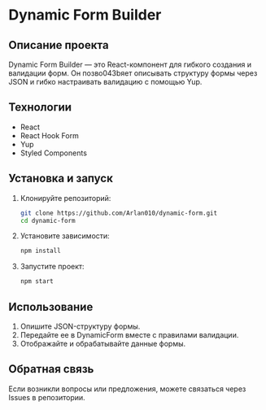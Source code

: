 # Dynamic Form Builder

## Описание проекта

Dynamic Form Builder — это React-компонент для гибкого создания и валидации форм. Он позво043bяет описывать структуру формы через JSON и гибко настраивать валидацию с помощью Yup.

## Технологии

- React
- React Hook Form
- Yup
- Styled Components

## Установка и запуск

1. Клонируйте репозиторий:
   ```bash
   git clone https://github.com/Arlan010/dynamic-form.git
   cd dynamic-form
   ```

2. Установите зависимости:
   ```bash
   npm install
   ```

3. Запустите проект:
   ```bash
   npm start
   ```

## Использование

1. Опишите JSON-структуру формы.
2. Передайте ее в DynamicForm вместе с правилами валидации.
3. Отображайте и обрабатывайте данные формы.

## Обратная связь

Если возникли вопросы или предложения, можете связаться через Issues в репозитории.

